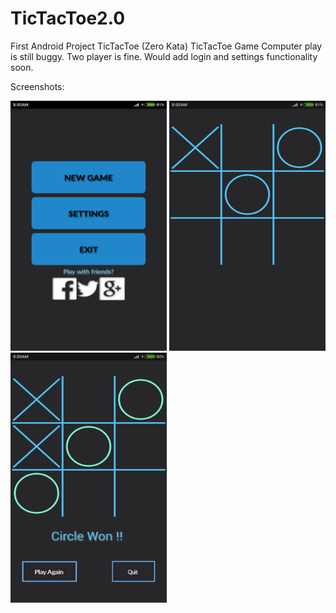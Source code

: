 # TicTacToe2.0
First Android Project TicTacToe (Zero Kata)
TicTacToe Game Computer play is still buggy. Two player is fine.
Would add login and settings functionality soon.

Screenshots:
<div>
<img src='/1.png' width='250' height='400'> 
<img src='/2.png' width='250' height='400'> 
<img src='/3.png' width='250' height='400'> 
</div>

